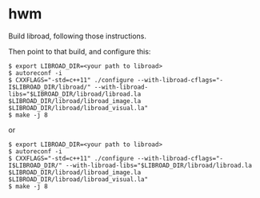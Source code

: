 hwm
===

Build libroad, following those instructions.

Then point to that build, and configure this:

```
$ export LIBROAD_DIR=<your path to libroad>
$ autoreconf -i
$ CXXFLAGS="-std=c++11" ./configure --with-libroad-cflags="-I$LIBROAD_DIR/libroad/" --with-libroad-libs="$LIBROAD_DIR/libroad/libroad.la $LIBROAD_DIR/libroad/libroad_image.la $LIBROAD_DIR/libroad/libroad_visual.la"
$ make -j 8
```
or

```
$ export LIBROAD_DIR=<your path to libroad>
$ autoreconf -i
$ CXXFLAGS="-std=c++11" ./configure --with-libroad-cflags="-I$LIBROAD_DIR/" --with-libroad-libs="$LIBROAD_DIR/libroad/libroad.la $LIBROAD_DIR/libroad/libroad_image.la $LIBROAD_DIR/libroad/libroad_visual.la"
$ make -j 8
```

